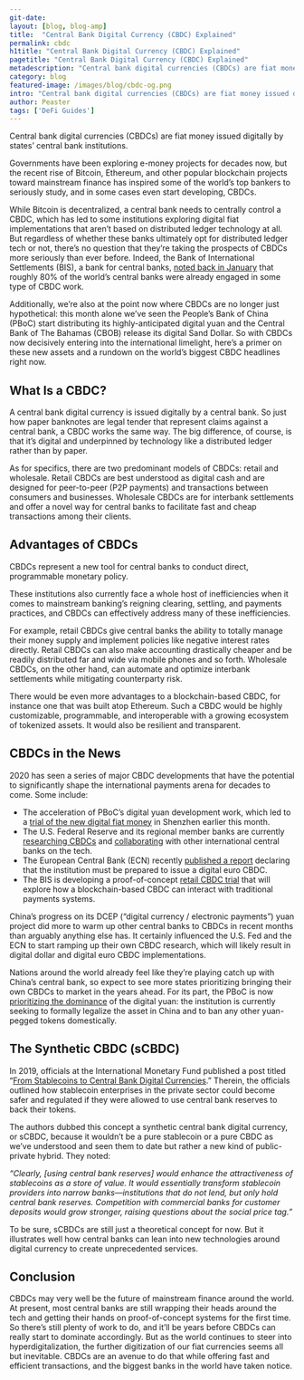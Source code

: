 ```yaml
---
git-date:
layout: [blog, blog-amp]
title:  "Central Bank Digital Currency (CBDC) Explained"
permalink: cbdc
h1title: "Central Bank Digital Currency (CBDC) Explained"
pagetitle: "Central Bank Digital Currency (CBDC) Explained"
metadescription: "Central bank digital currencies (CBDCs) are fiat money issued digitally by states’ central bank institutions, popular blockchain projects has inspired some of the world’s top bankers to seriously study, and in some cases even start developing, CBDCs"
category: blog
featured-image: /images/blog/cbdc-og.png
intro: "Central bank digital currencies (CBDCs) are fiat money issued digitally by states’ central bank institutions"
author: Peaster
tags: ['DeFi Guides']
---
```

Central bank digital currencies (CBDCs) are fiat money issued digitally by states’ central bank institutions.

Governments have been exploring e-money projects for decades now, but the recent rise of Bitcoin, Ethereum, and other popular blockchain projects toward mainstream finance has inspired some of the world’s top bankers to seriously study, and in some cases even start developing, CBDCs.

While Bitcoin is decentralized, a central bank needs to centrally control a CBDC, which has led to some institutions exploring digital fiat implementations that aren’t based on distributed ledger technology at all. But regardless of whether these banks ultimately opt for distributed ledger tech or not, there’s no question that they’re taking the prospects of CBDCs more seriously than ever before. Indeed, the Bank of International Settlements (BIS), a bank for central banks, [noted back in January](https://www.bis.org/publ/bppdf/bispap107.pdf) that roughly 80% of the world’s central banks were already engaged in some type of CBDC work.

Additionally, we’re also at the point now where CBDCs are no longer just hypothetical: this month alone we’ve seen the People’s Bank of China (PBoC) start distributing its highly-anticipated digital yuan and the Central Bank of The Bahamas (CBOB) release its digital Sand Dollar. So with CBDCs now decisively entering into the international limelight, here’s a primer on these new assets and a rundown on the world’s biggest CBDC headlines right now.


## What Is a CBDC?

A central bank digital currency is issued digitally by a central bank. So just how paper banknotes are legal tender that represent claims against a central bank, a CBDC works the same way. The big difference, of course, is that it’s digital and underpinned by technology like a distributed ledger rather than by paper.

As for specifics, there are two predominant models of CBDCs: retail and wholesale. Retail CBDCs are best understood as digital cash and are designed for peer-to-peer (P2P payments) and transactions between consumers and businesses. Wholesale CBDCs are for interbank settlements and offer a novel way for central banks to facilitate fast and cheap transactions among their clients.


## Advantages of CBDCs

CBDCs represent a new tool for central banks to conduct direct, programmable monetary policy.

These institutions also currently face a whole host of inefficiencies when it comes to mainstream banking’s reigning clearing, settling, and payments practices, and CBDCs can effectively address many of these inefficiencies.

For example, retail CBDCs give central banks the ability to totally manage their money supply and implement policies like negative interest rates directly. Retail CBDCs can also make accounting drastically cheaper and be readily distributed far and wide via mobile phones and so forth. Wholesale CBDCs, on the other hand, can automate and optimize interbank settlements while mitigating counterparty risk.

There would be even more advantages to a blockchain-based CBDC, for instance one that was built atop Ethereum. Such a CBDC would be highly customizable, programmable, and interoperable with a growing ecosystem of tokenized assets. It would also be resilient and transparent.


## CBDCs in the News

2020 has seen a series of major CBDC developments that have the potential to significantly shape the international payments arena for decades to come. Some include:

*   The acceleration of PBoC’s digital yuan development work, which led to a [trial of the new digital fiat money](https://www.theblockcrypto.com/linked/81753/dcep-china-shenzhen-digital-yuan) in Shenzhen earlier this month.
*   The U.S. Federal Reserve and its regional member banks are currently [researching CBDCs](https://www.forbes.com/sites/jasonbrett/2020/08/13/federal-reserve-reveals-research-plans-for-digital-dollar/#66a9c1759467) and [collaborating](https://www.bis.org/press/p201009.htm) with other international central banks on the tech.
*   The European Central Bank (ECN) recently [published a report](https://www.ecb.europa.eu/pub/pdf/other/Report_on_a_digital_euro~4d7268b458.en.pdf) declaring that the institution must be prepared to issue a digital euro CBDC.
*   The BIS is developing a proof-of-concept [retail CBDC trial](https://www.nasdaq.com/articles/benoit-coeure-reveals-bis-plan-for-cbdc-trial-starting-in-2020-2020-10-26) that will explore how a blockchain-based CBDC can interact with traditional payments systems.

China’s progress on its DCEP (“digital currency / electronic payments”) yuan project did more to warm up other central banks to CBDCs in recent months than arguably anything else has. It certainly influenced the U.S. Fed and the ECN to start ramping up their own CBDC research, which will likely result in digital dollar and digital euro CBDC implementations.

Nations around the world already feel like they’re playing catch up with China’s central bank, so expect to see more states prioritizing bringing their own CBDCs to market in the years ahead. For its part, the PBoC is now [prioritizing the dominance](https://www.theblockcrypto.com/post/82149/pboc-seeks-to-revise-banking-law-to-legalize-digital-yuan-and-ban-yuan-pegged-tokens) of the digital yuan: the institution is currently seeking to formally legalize the asset in China and to ban any other yuan-pegged tokens domestically.


## The Synthetic CBDC (sCBDC)

In 2019, officials at the International Monetary Fund published a post titled “[From Stablecoins to Central Bank Digital Currencies](https://blogs.imf.org/2019/09/26/from-stablecoins-to-central-bank-digital-currencies/).” Therein, the officials outlined how stablecoin enterprises in the private sector could become safer and regulated if they were allowed to use central bank reserves to back their tokens.

The authors dubbed this concept a synthetic central bank digital currency, or sCBDC, because it wouldn’t be a pure stablecoin or a pure CBDC as we’ve understood and seen them to date but rather a new kind of public-private hybrid. They noted:

_“Clearly, [using central bank reserves] would enhance the attractiveness of stablecoins as a store of value. It would essentially transform stablecoin providers into narrow banks—institutions that do not lend, but only hold central bank reserves. Competition with commercial banks for customer deposits would grow stronger, raising questions about the social price tag.”_

To be sure, sCBDCs are still just a theoretical concept for now. But it illustrates well how central banks can lean into new technologies around digital currency to create unprecedented services.


## Conclusion

CBDCs may very well be the future of mainstream finance around the world. At present, most central banks are still wrapping their heads around the tech and getting their hands on proof-of-concept systems for the first time. So there’s still plenty of work to do, and it’ll be years before CBDCs can really start to dominate accordingly. But as the world continues to steer into hyperdigitalization, the further digitization of our fiat currencies seems all but inevitable. CBDCs are an avenue to do that while offering fast and efficient transactions, and the biggest banks in the world have taken notice.
